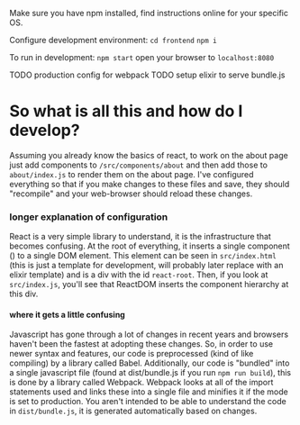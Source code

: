 Make sure you have npm installed, find instructions online for your specific OS.

Configure development environment:
`cd frontend`
`npm i`

To run in development:
`npm start`
open your browser to `localhost:8080`

TODO production config for webpack
TODO setup elixir to serve bundle.js

# So what is all this and how do I develop?
Assuming you already know the basics of react, to work on the about page just
add components to `/src/components/about` and then add those to `about/index.js`
to render them on the about page. I've configured everything so that if you make changes to these files and save, they should "recompile" and your web-browser should reload these changes.

### longer explanation of configuration
React is a very simple library to understand, it is the infrastructure that becomes confusing. At the root of everything, it inserts a single component (<App />) to a single DOM element. This element can be seen in `src/index.html` (this is just a template for development, will probably later replace with an elixir template) and is a div with the id `react-root`. Then, if you look at `src/index.js`, you'll see that ReactDOM inserts the component hierarchy at this div.

#### where it gets a little confusing
Javascript has gone through a lot of changes in recent years and browsers haven't been the fastest at adopting these changes. So, in order to use newer syntax and features, our code is preprocessed (kind of like compiling) by a library called Babel. Additionally, our code is "bundled" into a single javascript file (found at dist/bundle.js if you run `npm run build`), this is done by a library called Webpack. Webpack looks at all of the import statements used and links these into a single file and minifies it if the mode is set to production. You aren't intended to be able to understand the code in `dist/bundle.js`, it is generated automatically based on changes. 